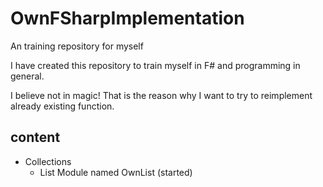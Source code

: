 # OwnFSharpImplementation
An training repository for myself

I have created this repository to train myself in F# and programming in general.

I believe not in magic! That is the reason why I want to try to reimplement already existing function.

## content
* Collections
  * List Module named OwnList (started)
